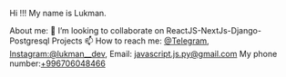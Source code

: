 Hi !!!
My name is Lukman.

About me:
👯 I’m looking to collaborate on ReactJS-NextJs-Django-Postgresql Projects
📫 How to reach me: <a href="https://t.me/lukman_dev">@Telegram</a>, <a href="https://instagram.com/lukman__dev">Instagram:@lukman__dev</a>, Email: <a href="mailto:javascript.js.py@gmail.com">javascript.js.py@gmail.com</a>
My phone number:<a href="tel:+996706048466">+996706048466</a>
